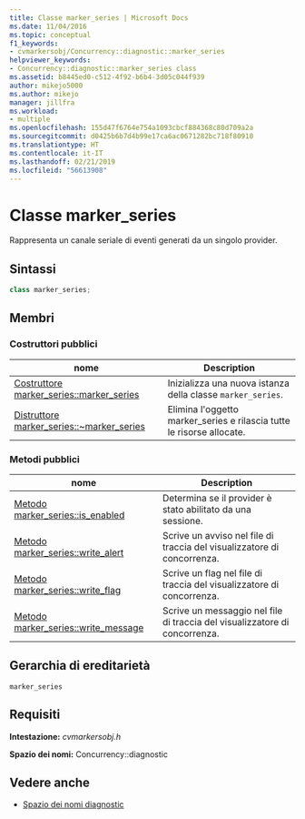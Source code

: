 ```yaml
---
title: Classe marker_series | Microsoft Docs
ms.date: 11/04/2016
ms.topic: conceptual
f1_keywords:
- cvmarkersobj/Concurrency::diagnostic::marker_series
helpviewer_keywords:
- Concurrency::diagnostic::marker_series class
ms.assetid: b8445ed0-c512-4f92-b6b4-3d05c044f939
author: mikejo5000
ms.author: mikejo
manager: jillfra
ms.workload:
- multiple
ms.openlocfilehash: 155d47f6764e754a1093cbcf884368c80d709a2a
ms.sourcegitcommit: d0425b6b7d4b99e17ca6ac0671282bc718f80910
ms.translationtype: HT
ms.contentlocale: it-IT
ms.lasthandoff: 02/21/2019
ms.locfileid: "56613908"
---
```

# <a name="markerseries-class"></a>Classe marker_series
Rappresenta un canale seriale di eventi generati da un singolo provider.

## <a name="syntax"></a>Sintassi

```cpp
class marker_series;
```

## <a name="members"></a>Membri

### <a name="public-constructors"></a>Costruttori pubblici

|nome|Description|
|----------|-----------------|
|[Costruttore marker_series::marker_series](../profiling/marker-series-marker-series-constructor.md)|Inizializza una nuova istanza della classe `marker_series`.|
|[Distruttore marker_series::~marker_series](../profiling/marker-series-tilde-marker-series-destructor.md)|Elimina l'oggetto marker_series e rilascia tutte le risorse allocate.|

### <a name="public-methods"></a>Metodi pubblici

|nome|Description|
|----------|-----------------|
|[Metodo marker_series::is_enabled](../profiling/marker-series-is-enabled-method.md)|Determina se il provider è stato abilitato da una sessione.|
|[Metodo marker_series::write_alert](../profiling/marker-series-write-alert-method.md)|Scrive un avviso nel file di traccia del visualizzatore di concorrenza.|
|[Metodo marker_series::write_flag](../profiling/marker-series-write-flag-method.md)|Scrive un flag nel file di traccia del visualizzatore di concorrenza.|
|[Metodo marker_series::write_message](../profiling/marker-series-write-message-method.md)|Scrive un messaggio nel file di traccia del visualizzatore di concorrenza.|

## <a name="inheritance-hierarchy"></a>Gerarchia di ereditarietà
 `marker_series`

## <a name="requirements"></a>Requisiti
 **Intestazione:** *cvmarkersobj.h*

 **Spazio dei nomi:** Concurrency::diagnostic

## <a name="see-also"></a>Vedere anche
- [Spazio dei nomi diagnostic](../profiling/diagnostic-namespace.md)